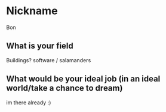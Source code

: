 # Nickname

Bon
## What is your field
Buildings? software / salamanders

## What would be your ideal job (in an ideal world/take a chance to dream)
im there already :)
